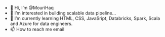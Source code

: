 - 👋 Hi, I’m @MouriHaq
- 👀 I’m interested in building scalable data pipeline...
- 🌱 I’m currently learning HTML, CSS, JavaSript, Databricks, Spark, Scala and Azure for data engineers.
- 📫 How to reach me email

<!---
MouriHaq/MouriHaq is a ✨ special ✨ repository because its `README.md` (this file) appears on your GitHub profile.
You can click the Preview link to take a look at your changes.
--->
